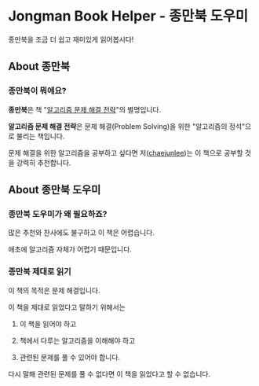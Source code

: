 # Jongman Book Helper - 종만북 도우미

종만북을 조금 더 쉽고 재미있게 읽어봅시다!

## About 종만북

### 종만북이 뭐에요?

**종만북**은 책 "[알고리즘 문제 해결 전략](https://book.algospot.com/)"의 별명입니다.

**알고리즘 문제 해결 전략**은 문제 해결(Problem Solving)을 위한 "알고리즘의 정석"으로 불리는 책입니다.

문제 해결을 위한 알고리즘을 공부하고 싶다면 저([chaejunlee](https://github.com/chaejunlee))는 이 책으로 공부할 것을 강력히 추천합니다.

## About 종만북 도우미

### 종만북 도우미가 왜 필요하죠?

많은 추천와 찬사에도 불구하고 이 책은 어렵습니다.

애초에 알고리즘 자체가 어렵기 때문입니다.

### 종만북 제대로 읽기

이 책의 목적은 문제 해결입니다.

이 책을 제대로 읽었다고 말하기 위해서는

1. 이 책을 읽어야 하고

2. 책에서 다루는 알고리즘을 이해해야 하고

3. 관련된 문제를 풀 수 있어야 합니다.

다시 말해 관련된 문제를 풀 수 없다면 이 책을 읽었다고 할 수 없습니다.